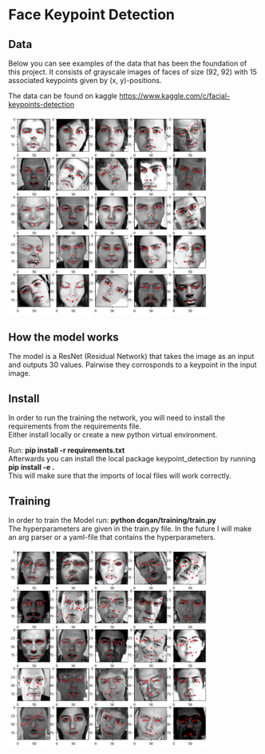 # Face Keypoint Detection

## Data
Below you can see examples of the data that has been the foundation of this project. 
It consists of grayscale images of faces of size (92, 92) with 15 associated keypoints given by (x, y)-positions.

The data can be found on kaggle <https://www.kaggle.com/c/facial-keypoints-detection>


<div>
    <img src='readme/data-example.png' alt="examples" width="400"/>
</div>

## How the model works
The model is a ResNet (Residual Network) that takes the image as an input and outputs 30 values. Pairwise they corrosponds to a keypoint in the input image.

## Install 
In order to run the training the network, you will need to install the requirements from the requirements file.  
Either install locally or create a new python virtual environment. 

Run: **pip install -r requirements.txt**  
Afterwards you can install the local package keypoint_detection by running **pip install -e .**  
This will make sure that the imports of local files will work correctly. 

## Training
In order to train the Model run: **python dcgan/training/train.py**  
The hyperparameters are given in the train.py file. In the future I will make an arg parser or a yaml-file that contains the hyperparameters. 

<div>
    <img src='readme/predictions.png' alt="predictions" width="400"/>
</div>